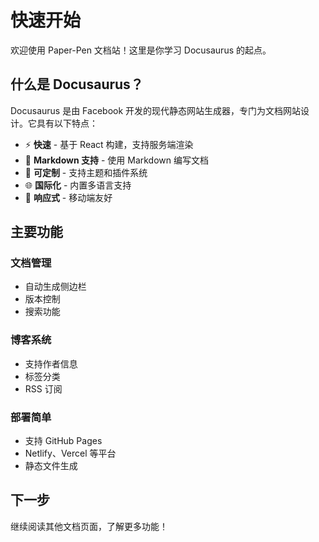 # 快速开始

欢迎使用 Paper-Pen 文档站！这里是你学习 Docusaurus 的起点。

## 什么是 Docusaurus？

Docusaurus 是由 Facebook 开发的现代静态网站生成器，专门为文档网站设计。它具有以下特点：

- ⚡ **快速** - 基于 React 构建，支持服务端渲染
- 📝 **Markdown 支持** - 使用 Markdown 编写文档
- 🎨 **可定制** - 支持主题和插件系统
- 🌐 **国际化** - 内置多语言支持
- 📱 **响应式** - 移动端友好

## 主要功能

### 文档管理
- 自动生成侧边栏
- 版本控制
- 搜索功能

### 博客系统
- 支持作者信息
- 标签分类
- RSS 订阅

### 部署简单
- 支持 GitHub Pages
- Netlify、Vercel 等平台
- 静态文件生成

## 下一步

继续阅读其他文档页面，了解更多功能！
